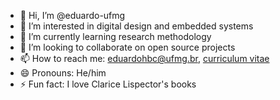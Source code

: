 - 👋 Hi, I’m @eduardo-ufmg
- 👀 I’m interested in digital design and embedded systems
- 🌱 I’m currently learning research methodology
- 💞️ I’m looking to collaborate on open source projects
- 📫 How to reach me: eduardohbc@ufmg.br, [curriculum vitae](https://eduardo-ufmg.github.io/index-en.html)
- 😄 Pronouns: He/him
- ⚡ Fun fact: I love Clarice Lispector's books

<!---
eduardo-ufmg/eduardo-ufmg is a ✨ special ✨ repository because its `README.md` (this file) appears on your GitHub profile.
You can click the Preview link to take a look at your changes.
--->
